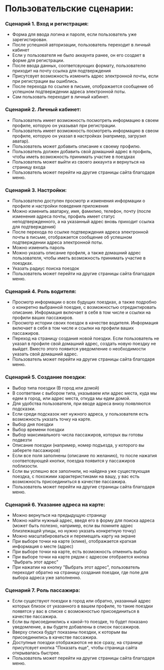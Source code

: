 # Пользовательские сценарии:

### Сценарий 1. Вход и регистрация:
* Форма для ввода логина и пароля, если пользователь уже зарегистирован.
* После успешной авторизации, пользователь переходит в личный кабинет
* Если у пользователя не было аккаунта ранее, он его создает в форме для регистрации.
* После ввода данных, соответсвующих формату, пользователю приходит на почту ссылка для подтверждения 
* Присутсвует возможность изменить адрес электронной почты, если при регистрации вы ошиблись.
* После перехода по ссылке в письме, отображается сообщение об успешном подтверждении адреса электронной поты.
* Сам пользовать переходит в личный кабинет.

### Сценарий 2. Личный кабинет:
* Пользователь имеет возможность посмотреть информацию в своем профиле, которую он указывал при регистрации.
* Пользователь имеет возможность посмотреть информацию в свеом профиле, которую он указал в настройках (например, загрузил аватар).
* Пользователь может добавить описание к своему профилю.
* Пользователь должен добавить свой домашний адрес в профиль, чтобы иметь возможность принимать участие в поездках
* Пользователь может выйти из своего аккаунта и вернуться на страницу входа
* Пользователь может перейти на другие страницы сайта благодаря меню.

### Сценарий 3. Настройки:
* Пользователю доступен просмотр и изменения информации о профиле и настройки поведения приложения
* Можно изменить аватарку, имя, фамилию, телефон, почту (после изменения адреса почты, профиль имеет статус неподтвержденного, а на указанный адрес вновь приходит ссылка для подтверждения)
* После перехода по ссылке подтверждения адреса электронной почты в письме, отображается сообщение об успешном подтверждении адреса электронной поты.
* Можно изменить пароль
* Можно указать описание профиля, а также домашний адрес пользователя, чтобы иметь возможность принимать участие в поездках.
* Указать радиус поиска поездок
* Пользователь может перейти на другие страницы сайта благодаря меню.

### Сценарий 4. Роль водителя:
* Просмотр информации о всех будущих поездках, а также подробно о конкретно выбранной поездке, с возможностью отредактировать описание. Информация включает в себя в том числе и ссылки на профили ваших пассажиров.
* Просмотр истории своих поездок в качестве водителя. Информация включает в себя в том числе и ссылки на профили ваших пассажиров.
* Переход на страницу создания новой поездки. Если пользователь не указал в профиле свой домашний адрес, создать новую поездку не выйдет. Вместо этого появится уведомление о необходимости указать свой домашний адрес.
* Пользователь может перейти на другие страницы сайта благодаря меню.

### Сценарий 5. Создание поездки:
* Выбор типа поездки (В город или домой)
* В соответвии с выбором типа, указываем или адрес места, куда мы едем в город, или адрес места, откуда мы едем домой.
* Для удобства пользователя, при вводе адреса внизу появляются подсказки. 
* Если среди подсказок нет нужного адреса, у пользователя есть возможность указать точку на карте.
* Выбор дня поездки
* Выбор времени поездки
* Выбор максимального числа пассажиров, которых вы готовы подвезти
* Описание поездки (например, номер подъезда, у которого вы заберете пассажиров)
* Если все поля заполнены (описание по желанию), то после нажатия соответсвующей кнопки, поездка появится у пассажиров поблизости.
* Если вы успешно все заполнили, но найдена уже существующая поездка, с похожими характеристиками на вашу, у вас есть возможность присоединиться в качестве пассажира.
* Пользователь может перейти на другие страницы сайта благодаря меню.

### Сценарий 6. Указание адреса на карте:
* Можно вернуться на предыдущую страницу
* Можно найти нужный адрес, введя его в форму для поиска адреса (может быть полезно, например, если вы помните адрес близлежащей улицы, но нужно указать конкретную точку)
* Можно масштабироваться и перемещать карту на экране
* При выборе точки на карте (клике), отображается краткая информация о месте (адрес)
* При выборе точки на карте, есть возможность отменить выбор
* При выборе точки на карте рядом с адресом отобрается кнопка "Выбрать этот адрес"
* При нажатии на кнопку "Выбрать этот адрес", пользователь переходит обратно на страницу создания поездки, где поле для выбора адреса уже заполненно.

### Сценарий 7. Роль пассажира:
* Если существуют поездки в город или обратно, указанный адрес которых близок от указанного в вашем профиле, то такие поездки появятся у вас в списке с возможностью присоединиться в качестве пассажира.
* Если вы присоединились к какой-то поездке, то будет показано уведомление, а вы будете добавлены в список пассажиров.
* Вверху списка будут показаны поездки, к которым вы присоединились в качестве пассажира.
* Доступные поездки отображаются не все сразу, на странице присутсвует кнопка "Показать еще", чтобы страница сайта открывалась быстрее.
* Пользователь может перейти на другие страницы сайта благодаря меню.